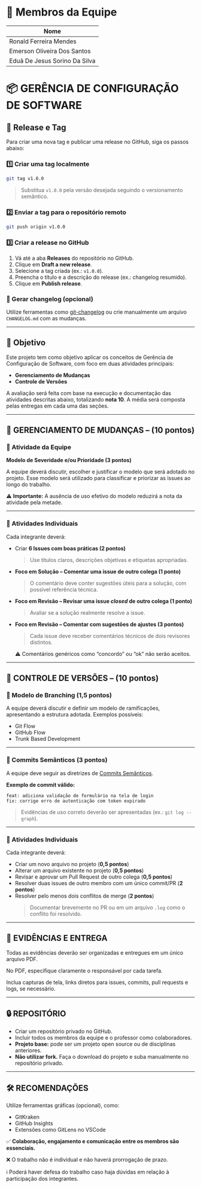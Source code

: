 # 👥 Membros da Equipe

| Nome                               |
|------------------------------------|
| Ronald Ferreira Mendes             |
| Emerson Oliveira Dos Santos        |
| Eduã De Jesus Sorino Da Silva      |

# 📦 GERÊNCIA DE CONFIGURAÇÃO DE SOFTWARE

## 📌 Release e Tag

Para criar uma nova tag e publicar uma release no GitHub, siga os passos abaixo:

### 1️⃣ Criar uma tag localmente
```bash
git tag v1.0.0
```
> Substitua `v1.0.0` pela versão desejada seguindo o versionamento semântico.

### 2️⃣ Enviar a tag para o repositório remoto
```bash
git push origin v1.0.0
```

### 3️⃣ Criar a release no GitHub
1. Vá até a aba **Releases** do repositório no GitHub.
2. Clique em **Draft a new release**.
3. Selecione a tag criada (ex.: `v1.0.0`).
4. Preencha o título e a descrição do release (ex.: changelog resumido).
5. Clique em **Publish release**.

### 📃 Gerar changelog (opcional)
Utilize ferramentas como [git-changelog](https://github.com/github-changelog-generator/github-changelog-generator) ou crie manualmente um arquivo `CHANGELOG.md` com as mudanças.

---

## 🎯 Objetivo

Este projeto tem como objetivo aplicar os conceitos de Gerência de Configuração de Software, com foco em duas atividades principais:

- **Gerenciamento de Mudanças**
- **Controle de Versões**

A avaliação será feita com base na execução e documentação das atividades descritas abaixo, totalizando **nota 10**. A média será composta pelas entregas em cada uma das seções.

---

## 📝 GERENCIAMENTO DE MUDANÇAS – (10 pontos)

### 🔹 Atividade da Equipe
**Modelo de Severidade e/ou Prioridade (3 pontos)**

A equipe deverá discutir, escolher e justificar o modelo que será adotado no projeto. Esse modelo será utilizado para classificar e priorizar as issues ao longo do trabalho.

⚠️ **Importante:** A ausência de uso efetivo do modelo reduzirá a nota da atividade pela metade.

---

### 🔹 Atividades Individuais

Cada integrante deverá:

- Criar **6 Issues com boas práticas (2 pontos)**  
  > Use títulos claros, descrições objetivas e etiquetas apropriadas.
  
- **Foco em Solução – Comentar uma issue de outro colega (1 ponto)**  
  > O comentário deve conter sugestões úteis para a solução, com possível referência técnica.

- **Foco em Revisão – Revisar uma issue *closed* de outro colega (1 ponto)**  
  > Avaliar se a solução realmente resolve a issue.

- **Foco em Revisão – Comentar com sugestões de ajustes (3 pontos)**  
  > Cada issue deve receber comentários técnicos de dois revisores distintos.
  
  ⚠️ Comentários genéricos como “concordo” ou “ok” não serão aceitos.

---

## 🔀 CONTROLE DE VERSÕES – (10 pontos)

### 🔹 Modelo de Branching (1,5 pontos)
A equipe deverá discutir e definir um modelo de ramificações, apresentando a estrutura adotada. Exemplos possíveis:

- Git Flow
- GitHub Flow
- Trunk Based Development

---

### 🔹 Commits Semânticos (3 pontos)
A equipe deve seguir as diretrizes de [Commits Semânticos](https://www.conventionalcommits.org/en/v1.0.0/).

**Exemplo de commit válido:**
```
feat: adiciona validação de formulário na tela de login
fix: corrige erro de autenticação com token expirado
```

> Evidências de uso correto deverão ser apresentadas (ex.: `git log --graph`).

---

### 🔹 Atividades Individuais

Cada integrante deverá:

- Criar um novo arquivo no projeto (**0,5 pontos**)
- Alterar um arquivo existente no projeto (**0,5 pontos**)
- Revisar e aprovar um Pull Request de outro colega (**0,5 pontos**)
- Resolver duas issues de outro membro com um único commit/PR (**2 pontos**)
- Resolver pelo menos dois conflitos de merge (**2 pontos**)
  > Documentar brevemente no PR ou em um arquivo `.log` como o conflito foi resolvido.

---

## 📁 EVIDÊNCIAS E ENTREGA

Todas as evidências deverão ser organizadas e entregues em um único arquivo PDF.

No PDF, especifique claramente o responsável por cada tarefa.

Inclua capturas de tela, links diretos para issues, commits, pull requests e logs, se necessário.

---

## 🔒 REPOSITÓRIO

- Criar um repositório privado no GitHub.
- Incluir todos os membros da equipe e o professor como colaboradores.
- **Projeto base:** pode ser um projeto open source ou de disciplinas anteriores.
- **Não utilizar fork.** Faça o download do projeto e suba manualmente no repositório privado.

---

## 🛠️ RECOMENDAÇÕES

Utilize ferramentas gráficas (opcional), como:

- GitKraken
- GitHub Insights
- Extensões como GitLens no VSCode

✅ **Colaboração, engajamento e comunicação entre os membros são essenciais.**

❌ O trabalho não é individual e não haverá prorrogação de prazo.

ℹ️ Poderá haver defesa do trabalho caso haja dúvidas em relação à participação dos integrantes.